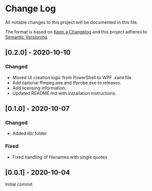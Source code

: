 # Change Log

All notable changes to this project will be documented in this file.

The format is based on [Keep a Changelog](http://keepachangelog.com/)
and this project adheres to [Semantic Versioning](http://semver.org/).

## [0.2.0] - 2020-10-10

### Changed

- Moved UI creation logic from PowerShell to WPF .xaml file.
- Add optional ffmpeg.exe and ffprobe.exe to releases.
- Add licensing information.
- Updated README.md with installation instructions.

## [0.1.0] - 2020-10-07

### Changed

- Added lib/ folder

### Fixed

- Fixed handling of filenames with single quotes

## [0.0.1] - 2020-10-04

Initial commit.
